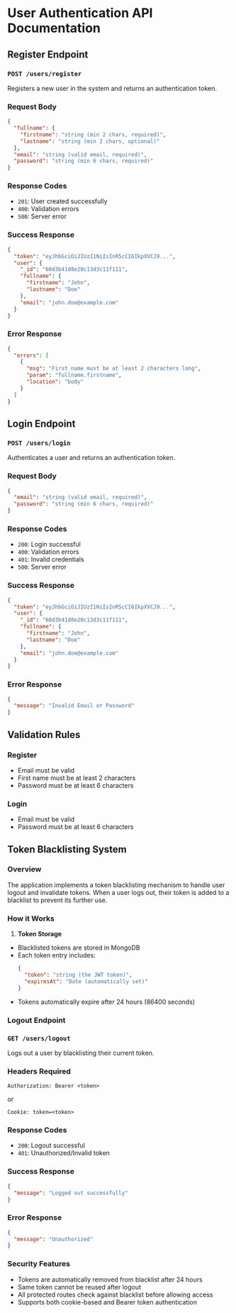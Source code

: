 # User Authentication API Documentation

## Register Endpoint

### `POST /users/register`

Registers a new user in the system and returns an authentication token.

### Request Body
```json
{
  "fullname": {
    "firstname": "string (min 2 chars, required)",
    "lastname": "string (min 2 chars, optional)"
  },
  "email": "string (valid email, required)",
  "password": "string (min 6 chars, required)"
}
```

### Response Codes
- `201`: User created successfully
- `400`: Validation errors
- `500`: Server error

### Success Response
```json
{
  "token": "eyJhbGciOiJIUzI1NiIsInR5cCI6IkpXVCJ9...",
  "user": {
    "_id": "60d3b41d8e28c13d3c11f111",
    "fullname": {
      "firstname": "John",
      "lastname": "Doe"
    },
    "email": "john.doe@example.com"
  }
}
```

### Error Response
```json
{
  "errors": [
    {
      "msg": "First name must be at least 2 characters long",
      "param": "fullname.firstname",
      "location": "body"
    }
  ]
}
```

## Login Endpoint

### `POST /users/login`

Authenticates a user and returns an authentication token.

### Request Body
```json
{
  "email": "string (valid email, required)",
  "password": "string (min 6 chars, required)"
}
```

### Response Codes
- `200`: Login successful
- `400`: Validation errors
- `401`: Invalid credentials
- `500`: Server error

### Success Response
```json
{
  "token": "eyJhbGciOiJIUzI1NiIsInR5cCI6IkpXVCJ9...",
  "user": {
    "_id": "60d3b41d8e28c13d3c11f111",
    "fullname": {
      "firstname": "John",
      "lastname": "Doe"
    },
    "email": "john.doe@example.com"
  }
}
```

### Error Response
```json
{
  "message": "Invalid Email or Password"
}
```

## Validation Rules

### Register
- Email must be valid
- First name must be at least 2 characters
- Password must be at least 6 characters

### Login
- Email must be valid
- Password must be at least 6 characters

## Token Blacklisting System

### Overview
The application implements a token blacklisting mechanism to handle user logout and invalidate tokens. When a user logs out, their token is added to a blacklist to prevent its further use.

### How it Works

1. **Token Storage**
- Blacklisted tokens are stored in MongoDB
- Each token entry includes:
  ```json
  {
    "token": "string (the JWT token)",
    "expiresAt": "Date (automatically set)"
  }
  ```
- Tokens automatically expire after 24 hours (86400 seconds)

### Logout Endpoint

### `GET /users/logout`

Logs out a user by blacklisting their current token.

### Headers Required
```
Authorization: Bearer <token>
```
or
```
Cookie: token=<token>
```

### Response Codes
- `200`: Logout successful
- `401`: Unauthorized/Invalid token

### Success Response
```json
{
  "message": "Logged out successfully"
}
```

### Error Response
```json
{
  "message": "Unauthorized"
}
```

### Security Features
- Tokens are automatically removed from blacklist after 24 hours
- Same token cannot be reused after logout
- All protected routes check against blacklist before allowing access
- Supports both cookie-based and Bearer token authentication